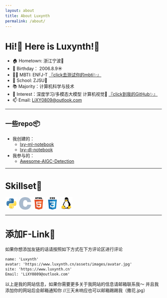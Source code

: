 ```yaml
---
layout: about
title: About Luxynth
permalink: /about/
---
```

# Hi!👋 Here is Luxynth!🎉

- 🏠 Hometown: 浙江宁波🌆
- 🎂 Birthday： 2006.8.9☀️
- 👸🏻 MBTI: ENFJ-T  [『click去测试你的mbti✨』](https://www.16personalities.com)
- 🔭 School: ZJSU🏫
- 📚 Majority：计算机科学与技术
- 🌱 Interest：深度学习/多模态大模型 计算机视觉🧠   [『click到我的GitHub✨』](https://github.com/LiXYuannn)
- 📫 Email: LiXY0809@outlook.com

---

## 一些repo📦
- 我创建的：
    - [lxy-ml-notebook](https://github.com/LiXYuannn/lxy-ml-notebook)
    - [lxy-dl-notebook](https://github.com/LiXYuannn/lxy-dl-notebook)
- 我参与的：
    - [Awesome-AIGC-Detection](https://github.com/MuskAI/Awesome-AIGC-Detection)

---

# Skillset🔧
<img src="/assets/icons/python.svg" alt="python" width="40" height="40"/>
<img src="/assets/icons/c.svg" alt="c" width="40" height="40"/> 
<img src="/assets/icons/html5.svg" alt="html5" width="40" height="40"/>
<img src="/assets/icons/css3.svg" alt="css3" width="40" height="40"/>
<img src="/assets/icons/linux.svg" alt="linux" width="40" height="40"/>

---

# 添加F-Link🤝

如果你想添加友链的话请按照如下方式在下方评论区进行评论

```
name: 'Luxynth'
avatar: 'https://www.luxynth.cn/assets/images/avatar.jpg'
site: 'https://www.luxynth.cn'
Email: 'LiXY0809@outlook.com'
```

以上是我的网站信息，如果你需要更多关于我网站的信息请邮箱联系我～
并且我添加你的网站后会邮箱通知你 //三天未响应也可以邮箱踢踢我（撒花.jpg）


